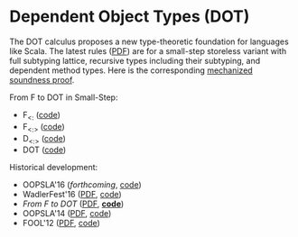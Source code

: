 Dependent Object Types (DOT)
============================

The DOT calculus proposes a new type-theoretic foundation for languages like Scala.
The latest rules ([PDF](http://lampwww.epfl.ch/~amin/dot/current_rules.pdf)) are for a small-step storeless variant
with full subtyping lattice, recursive types including their subtyping, and dependent method types.
Here is the corresponding [mechanized soundness proof](https://github.com/TiarkRompf/minidot/blob/master/dev2016/dot_storeless_tidy.v).

From F to DOT in Small-Step:
- F<sub>&lt;:</sub> ([code](https://github.com/samuelgruetter/dot-calculus/blob/master/stable/Fsub.v))
- F<sub>&lt;:&gt;</sub> ([code](https://github.com/samuelgruetter/dot-calculus/blob/master/stable/FsubL_alt.v))
- D<sub>&lt;:&gt;</sub> ([code](https://github.com/samuelgruetter/dot-calculus/blob/master/stable/Dsub.v))
- DOT ([code](https://github.com/TiarkRompf/minidot/blob/master/dev2016/dot_storeless_tidy.v))

Historical development:
- OOPSLA'16 (_forthcoming_, [code](http://oopsla16.namin.net))
- WadlerFest'16 ([PDF](http://infoscience.epfl.ch/record/215280/files/paper_1.pdf), [code](http://wadlerfest.namin.net))
- _From F to DOT_ ([PDF](http://arxiv.org/pdf/1510.05216.pdf), [**code**](http://github.com/TiarkRompf/minidot))
- OOPSLA'14 ([PDF](http://lampwww.epfl.ch/~amin/dot/fpdt_post.pdf), [code](http://oopsla14.namin.net))
- FOOL'12 ([PDF](http://lampwww.epfl.ch/~amin/dot/fool.pdf), [code](https://github.com/namin/dot/tree/fool))
